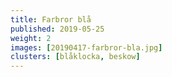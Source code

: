 ```yaml
---
title: Farbror blå
published: 2019-05-25
weight: 2
images: [20190417-farbror-bla.jpg]
clusters: [blåklocka, beskow]
---
```

